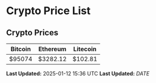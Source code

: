 # Crypto Price List

## Crypto Prices
| Bitcoin | Ethereum | Litecoin |
| ------- | -------- | -------- |
| $95074 | $3282.12 | $102.81 |
**Last Updated:** 2025-01-12 15:36 UTC
**Last Updated:** $DATE$

